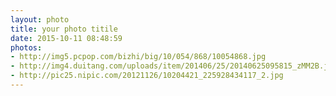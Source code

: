```yaml
---
layout: photo
title: your photo titile
date: 2015-10-11 08:48:59
photos:
- http://img5.pcpop.com/bizhi/big/10/054/868/10054868.jpg
- http://img4.duitang.com/uploads/item/201406/25/20140625095815_zMM2B.jpeg
- http://pic25.nipic.com/20121126/10204421_225928434117_2.jpg
---
```

